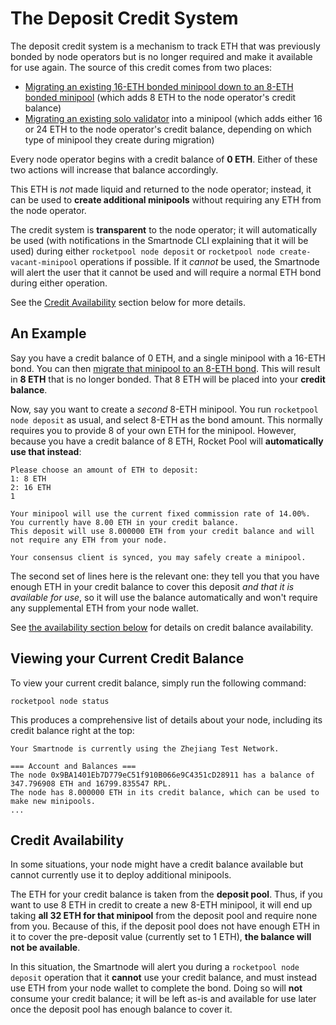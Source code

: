 # The Deposit Credit System

The deposit credit system is a mechanism to track ETH that was previously bonded by node operators but is no longer required and make it available for use again.
The source of this credit comes from two places:

- [Migrating an existing 16-ETH bonded minipool down to an 8-ETH bonded minipool](./leb-migration.mdx) (which adds 8 ETH to the node operator's credit balance)
- [Migrating an existing solo validator](../node/solo-staker-migration) into a minipool (which adds either 16 or 24 ETH to the node operator's credit balance, depending on which type of minipool they create during migration)

Every node operator begins with a credit balance of **0 ETH**.
Either of these two actions will increase that balance accordingly.

This ETH is _not_ made liquid and returned to the node operator; instead, it can be used to **create additional minipools** without requiring any ETH from the node operator.

The credit system is **transparent** to the node operator; it will automatically be used (with notifications in the Smartnode CLI explaining that it will be used) during either `rocketpool node deposit` or `rocketpool node create-vacant-minipool` operations if possible.
If it _cannot_ be used, the Smartnode will alert the user that it cannot be used and will require a normal ETH bond during either operation.

See the [Credit Availability](#credit-availability) section below for more details.

## An Example

Say you have a credit balance of 0 ETH, and a single minipool with a 16-ETH bond.
You can then [migrate that minipool to an 8-ETH bond](./leb-migration.mdx).
This will result in **8 ETH** that is no longer bonded.
That 8 ETH will be placed into your **credit balance**.

Now, say you want to create a _second_ 8-ETH minipool.
You run `rocketpool node deposit` as usual, and select 8-ETH as the bond amount.
This normally requires you to provide 8 of your own ETH for the minipool.
However, because you have a credit balance of 8 ETH, Rocket Pool will **automatically use that instead**:

```
Please choose an amount of ETH to deposit:
1: 8 ETH
2: 16 ETH
1

Your minipool will use the current fixed commission rate of 14.00%.
You currently have 8.00 ETH in your credit balance.
This deposit will use 8.000000 ETH from your credit balance and will not require any ETH from your node.

Your consensus client is synced, you may safely create a minipool.
```

The second set of lines here is the relevant one: they tell you that you have enough ETH in your credit balance to cover this deposit _and that it is available for use_, so it will use the balance automatically and won't require any supplemental ETH from your node wallet.

See [the availability section below](#credit-availability) for details on credit balance availability.

## Viewing your Current Credit Balance

To view your current credit balance, simply run the following command:

```shell
rocketpool node status
```

This produces a comprehensive list of details about your node, including its credit balance right at the top:

```
Your Smartnode is currently using the Zhejiang Test Network.

=== Account and Balances ===
The node 0x9BA1401Eb7D779eC51f910B066e9C4351cD28911 has a balance of 347.796908 ETH and 16799.835547 RPL.
The node has 8.000000 ETH in its credit balance, which can be used to make new minipools.
...
```

## Credit Availability

In some situations, your node might have a credit balance available but cannot currently use it to deploy additional minipools.

The ETH for your credit balance is taken from the **deposit pool**.
Thus, if you want to use 8 ETH in credit to create a new 8-ETH minipool, it will end up taking **all 32 ETH for that minipool** from the deposit pool and require none from you.
Because of this, if the deposit pool does not have enough ETH in it to cover the pre-deposit value (currently set to 1 ETH), **the balance will not be available**.

In this situation, the Smartnode will alert you during a `rocketpool node deposit` operation that it **cannot** use your credit balance, and must instead use ETH from your node wallet to complete the bond.
Doing so will **not** consume your credit balance; it will be left as-is and available for use later once the deposit pool has enough balance to cover it.

